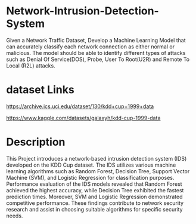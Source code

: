 # Network-Intrusion-Detection-System
Given a Network Traffic Dataset, Develop a Machine Learning Model that can accurately classify each network connection as either normal or malicious. The model should be  able to identify different types of attacks such as Denial Of Service(DOS), Probe, User To Root(U2R) and Remote To Local (R2L) attacks.

# dataset Links
https://archive.ics.uci.edu/dataset/130/kdd+cup+1999+data

https://www.kaggle.com/datasets/galaxyh/kdd-cup-1999-data

# Description

This Project introduces a network-based intrusion detection system (IDS) developed on the KDD Cup dataset. The IDS utilizes various machine learning algorithms such as Random Forest, Decision Tree, Support Vector Machine (SVM), and Logistic Regression for classification purposes. Performance evaluation of the IDS models revealed that Random Forest achieved the highest accuracy, while Decision Tree exhibited the fastest prediction times. Moreover, SVM and Logistic Regression demonstrated competitive performance. These findings contribute to network security research and assist in choosing suitable algorithms for specific security needs.
